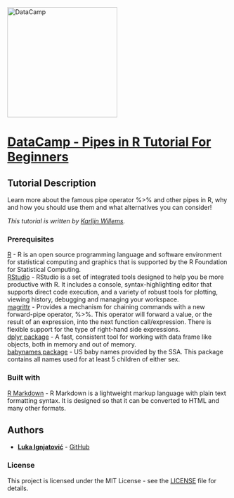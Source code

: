 <img src="https://www.datacamp.com/datacamp-sq.png" alt="DataCamp" width="250x" height="250x">

# [DataCamp - Pipes in R Tutorial For Beginners](https://www.datacamp.com/community/tutorials/pipe-r-tutorial)

## Tutorial Description

Learn more about the famous pipe operator %>% and other pipes in R, why and how you should use them and what alternatives you can consider!

*This tutorial is written by [Karlijn Willems](https://www.datacamp.com/profile/karlijn).*

### Prerequisites

[R](https://cran.r-project.org/bin/) - R is an open source programming language and software environment for statistical computing and graphics that is supported by the R Foundation for Statistical Computing.  
[RStudio](https://www.rstudio.com/products/rstudio/download/) - RStudio is a set of integrated tools designed to help you be more productive with R. It includes a console, syntax-highlighting editor that supports direct code execution, and a variety of robust tools for plotting, viewing history, debugging and managing your workspace.  
[magrittr](https://cran.r-project.org/web/packages/magrittr/index.html) - Provides a mechanism for chaining commands with a new forward-pipe operator, %>%. This operator will forward a value, or the result of an expression, into the next function call/expression. There is flexible support for the type of right-hand side expressions.  
[dplyr package](https://cran.r-project.org/web/packages/dplyr/index.html) - A fast, consistent tool for working with data frame like objects, both in memory and out of memory.  
[babynames package](https://cran.r-project.org/web/packages/babynames/index.html) - US baby names provided by the SSA. This package contains all names used for at least 5 children of either sex.  

### Built with

[R Markdown](http://rmarkdown.rstudio.com/) - R Markdown is a lightweight markup language with plain text formatting syntax. It is designed so that it can be converted to HTML and many other formats.

## Authors

* [**Luka Ignjatović**](https://www.linkedin.com/in/lukaignjatovic/) - [GitHub](https://github.com/LukaIgnjatovic)

### License

This project is licensed under the MIT License - see the [LICENSE](LICENSE) file for details.
